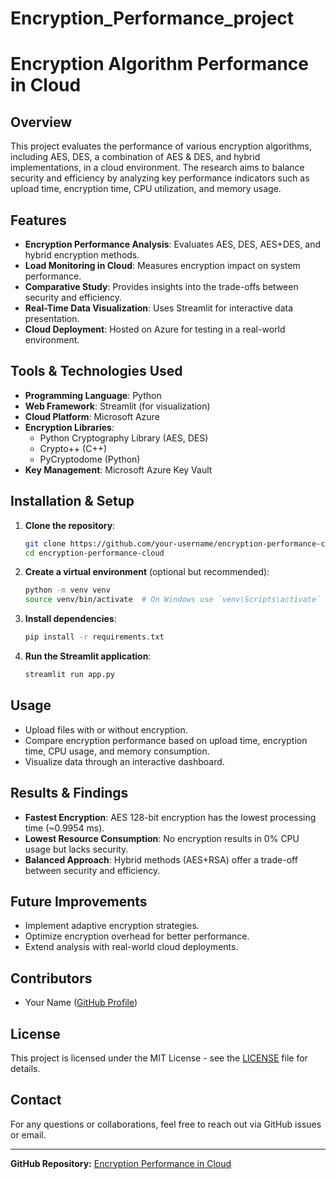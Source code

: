 # Encryption_Performance_project
# Encryption Algorithm Performance in Cloud

## Overview
This project evaluates the performance of various encryption algorithms, including AES, DES, a combination of AES & DES, and hybrid implementations, in a cloud environment. The research aims to balance security and efficiency by analyzing key performance indicators such as upload time, encryption time, CPU utilization, and memory usage.

## Features
- **Encryption Performance Analysis**: Evaluates AES, DES, AES+DES, and hybrid encryption methods.
- **Load Monitoring in Cloud**: Measures encryption impact on system performance.
- **Comparative Study**: Provides insights into the trade-offs between security and efficiency.
- **Real-Time Data Visualization**: Uses Streamlit for interactive data presentation.
- **Cloud Deployment**: Hosted on Azure for testing in a real-world environment.

## Tools & Technologies Used
- **Programming Language**: Python
- **Web Framework**: Streamlit (for visualization)
- **Cloud Platform**: Microsoft Azure
- **Encryption Libraries**:
  - Python Cryptography Library (AES, DES)
  - Crypto++ (C++)
  - PyCryptodome (Python)
- **Key Management**: Microsoft Azure Key Vault

## Installation & Setup
1. **Clone the repository**:
   ```sh
   git clone https://github.com/your-username/encryption-performance-cloud.git
   cd encryption-performance-cloud
   ```
2. **Create a virtual environment** (optional but recommended):
   ```sh
   python -m venv venv
   source venv/bin/activate  # On Windows use `venv\Scripts\activate`
   ```
3. **Install dependencies**:
   ```sh
   pip install -r requirements.txt
   ```
4. **Run the Streamlit application**:
   ```sh
   streamlit run app.py
   ```

## Usage
- Upload files with or without encryption.
- Compare encryption performance based on upload time, encryption time, CPU usage, and memory consumption.
- Visualize data through an interactive dashboard.

## Results & Findings
- **Fastest Encryption**: AES 128-bit encryption has the lowest processing time (~0.9954 ms).
- **Lowest Resource Consumption**: No encryption results in 0% CPU usage but lacks security.
- **Balanced Approach**: Hybrid methods (AES+RSA) offer a trade-off between security and efficiency.

## Future Improvements
- Implement adaptive encryption strategies.
- Optimize encryption overhead for better performance.
- Extend analysis with real-world cloud deployments.

## Contributors
- Your Name ([GitHub Profile](https://github.com/your-username))

## License
This project is licensed under the MIT License - see the [LICENSE](LICENSE) file for details.

## Contact
For any questions or collaborations, feel free to reach out via GitHub issues or email.

---
**GitHub Repository:** [Encryption Performance in Cloud](https://github.com/your-username/encryption-performance-cloud)
